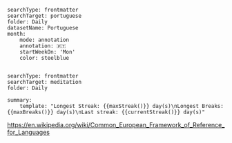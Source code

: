 ```tracker
searchType: frontmatter
searchTarget: portuguese
folder: Daily
datasetName: Portuguese
month:
	mode: annotation
	annotation: 🇵🇹
	startWeekOn: 'Mon'
	color: steelblue
```
```tracker

searchType: frontmatter 
searchTarget: meditation
folder: Daily

summary:
    template: "Longest Streak: {{maxStreak()}} day(s)\nLongest Breaks: {{maxBreaks()}} day(s)\nLast streak: {{currentStreak()}} day(s)"
```

https://en.wikipedia.org/wiki/Common_European_Framework_of_Reference_for_Languages